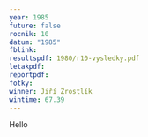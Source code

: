 ```yaml
---
year: 1985
future: false
rocnik: 10
datum: "1985"
fblink: 
resultspdf: 1980/r10-vysledky.pdf
letakpdf: 
reportpdf: 
fotky: 
winner: Jiří Zrostlík
wintime: 67.39
---
```

Hello
